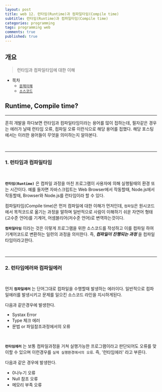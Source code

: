 ```yaml
---
layout: post
title: web 12. 런타임(Runtime)과 컴파일타임(Compile time)
subtitle: 런타임(Runtime)과 컴파일타임(Compile time)
categories: programming
tags: programming web
comments: true
published: true
---
```


## 개요
> 런타임과 컴파일타임에 대한 이해
  
- 목차
    - [`문제이해`](#문제이해)
	- [`소스코드`](#소스코드)
  
## Runtime, Compile time?
---
흔히 개발을 하다보면 런타임과 컴파일타임이라는 용어를 많이 접하는데, 필자같은 경우는 에러가 날때 런타임 오류, 컴파일 오류 이런식으로 해당 용어를 접했다. 해당 포스팅에서는 이러한 용어들이 무엇을 의미하는지 알아본다.


<br>

---
### **1. 런타임과 컴파일타임**

<br>

**`런타임(Runtime)`** 은 컴파일 과정을 마친 프로그램이 사용자에 의해 실행될때의 환경 또는 시간이다. 예를 들자면 자바스크립트는 Web Browser에서 작동할때, Node.js에서 작동할때, Browser와 Node.js를 런타임이라 할 수 있다.

컴파일타임(Compile time)은 먼저 컴파일에 대한 이해가 먼저인데, `컴파일`은 원시코드에서 목적코드로 옮기는 과정을 말하며 일반적으로 사람이 이해하기 쉬운 자연어 형태(고수준 언어)를 기계어, 어셈블리어(저수준 언어)로 변역하는것이다.  

**`컴파일타임`** 이라는 것은 이렇게 프로그램을 위한 소스코드를 작성하고 이를 컴파일 하여 기계어코드로 변환하는 일련의 과정을 의미한다. 즉, _**컴파일이 진행되는 과정**_ 을 컴파일타임이라고한다.


<br>


---
### **2. 런타임에러와 컴파일에러**

<br>

먼저 **`컴파일에러`** 는 단어그대로 컴파일을 수행할때 발생하는 에러이다. 일반적으로 컴파일에러를 발생시키고 문제를 일으킨 소스코드 라인을 지시하게된다.

다음과 같은경우에 발생한다.

  - Systax Error
  - Type 체크 에러
  - 문법 or 파일참조과정에서의 오류



<br>

**`런타임에러`** 는 보통 컴파일과정을 거쳐 실행가능한 프로그램이라고 판단되어도 오류를 맞이할 수 있으며 이런경우를 `실제 실행환경에서의 오류`. 즉, '런타임에러' 라고 부른다.

다음과 같은 경우에 발생한다.

  - 0나누기 오류
  - Null 참조 오류
  - 메모리 부족 오류